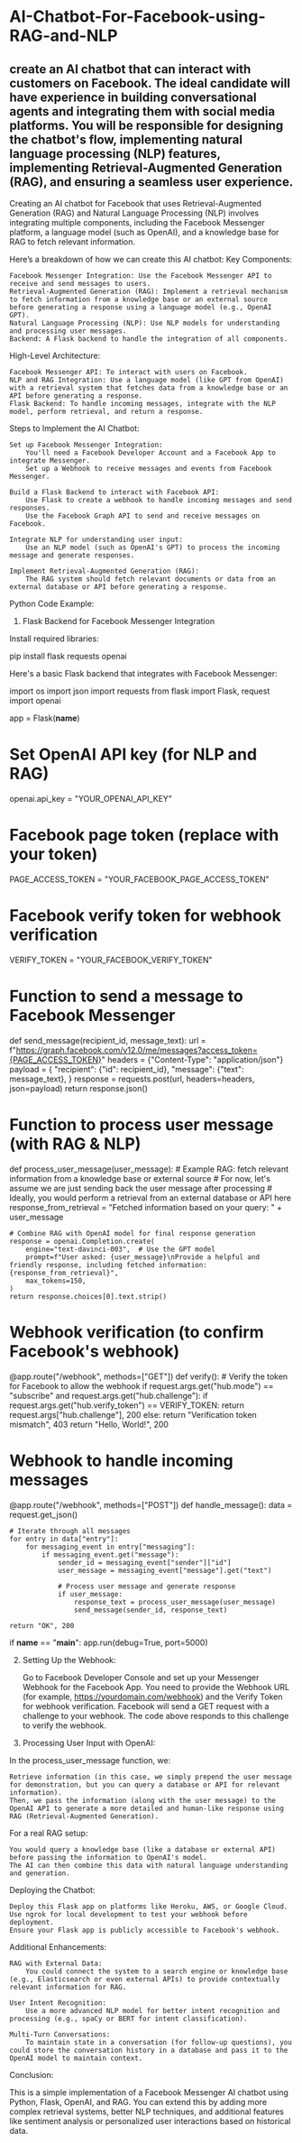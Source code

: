 # AI-Chatbot-For-Facebook-using-RAG-and-NLP
create an AI chatbot that can interact with customers on Facebook. The ideal candidate will have experience in building conversational agents and integrating them with social media platforms. You will be responsible for designing the chatbot's flow, implementing natural language processing (NLP) features, implementing Retrieval-Augmented Generation (RAG), and ensuring a seamless user experience. 
------------
Creating an AI chatbot for Facebook that uses Retrieval-Augmented Generation (RAG) and Natural Language Processing (NLP) involves integrating multiple components, including the Facebook Messenger platform, a language model (such as OpenAI), and a knowledge base for RAG to fetch relevant information.

Here’s a breakdown of how we can create this AI chatbot:
Key Components:

    Facebook Messenger Integration: Use the Facebook Messenger API to receive and send messages to users.
    Retrieval-Augmented Generation (RAG): Implement a retrieval mechanism to fetch information from a knowledge base or an external source before generating a response using a language model (e.g., OpenAI GPT).
    Natural Language Processing (NLP): Use NLP models for understanding and processing user messages.
    Backend: A Flask backend to handle the integration of all components.

High-Level Architecture:

    Facebook Messenger API: To interact with users on Facebook.
    NLP and RAG Integration: Use a language model (like GPT from OpenAI) with a retrieval system that fetches data from a knowledge base or an API before generating a response.
    Flask Backend: To handle incoming messages, integrate with the NLP model, perform retrieval, and return a response.

Steps to Implement the AI Chatbot:

    Set up Facebook Messenger Integration:
        You'll need a Facebook Developer Account and a Facebook App to integrate Messenger.
        Set up a Webhook to receive messages and events from Facebook Messenger.

    Build a Flask Backend to interact with Facebook API:
        Use Flask to create a webhook to handle incoming messages and send responses.
        Use the Facebook Graph API to send and receive messages on Facebook.

    Integrate NLP for understanding user input:
        Use an NLP model (such as OpenAI's GPT) to process the incoming message and generate responses.

    Implement Retrieval-Augmented Generation (RAG):
        The RAG system should fetch relevant documents or data from an external database or API before generating a response.

Python Code Example:
1. Flask Backend for Facebook Messenger Integration

Install required libraries:

pip install flask requests openai

Here's a basic Flask backend that integrates with Facebook Messenger:

import os
import json
import requests
from flask import Flask, request
import openai

app = Flask(__name__)

# Set OpenAI API key (for NLP and RAG)
openai.api_key = "YOUR_OPENAI_API_KEY"

# Facebook page token (replace with your token)
PAGE_ACCESS_TOKEN = "YOUR_FACEBOOK_PAGE_ACCESS_TOKEN"

# Facebook verify token for webhook verification
VERIFY_TOKEN = "YOUR_FACEBOOK_VERIFY_TOKEN"

# Function to send a message to Facebook Messenger
def send_message(recipient_id, message_text):
    url = f"https://graph.facebook.com/v12.0/me/messages?access_token={PAGE_ACCESS_TOKEN}"
    headers = {"Content-Type": "application/json"}
    payload = {
        "recipient": {"id": recipient_id},
        "message": {"text": message_text},
    }
    response = requests.post(url, headers=headers, json=payload)
    return response.json()

# Function to process user message (with RAG & NLP)
def process_user_message(user_message):
    # Example RAG: fetch relevant information from a knowledge base or external source
    # For now, let's assume we are just sending back the user message after processing
    # Ideally, you would perform a retrieval from an external database or API here
    response_from_retrieval = "Fetched information based on your query: " + user_message

    # Combine RAG with OpenAI model for final response generation
    response = openai.Completion.create(
        engine="text-davinci-003",  # Use the GPT model
        prompt=f"User asked: {user_message}\nProvide a helpful and friendly response, including fetched information: {response_from_retrieval}",
        max_tokens=150,
    )
    return response.choices[0].text.strip()

# Webhook verification (to confirm Facebook's webhook)
@app.route("/webhook", methods=["GET"])
def verify():
    # Verify the token for Facebook to allow the webhook
    if request.args.get("hub.mode") == "subscribe" and request.args.get("hub.challenge"):
        if request.args.get("hub.verify_token") == VERIFY_TOKEN:
            return request.args["hub.challenge"], 200
        else:
            return "Verification token mismatch", 403
    return "Hello, World!", 200

# Webhook to handle incoming messages
@app.route("/webhook", methods=["POST"])
def handle_message():
    data = request.get_json()

    # Iterate through all messages
    for entry in data["entry"]:
        for messaging_event in entry["messaging"]:
            if messaging_event.get("message"):
                sender_id = messaging_event["sender"]["id"]
                user_message = messaging_event["message"].get("text")

                # Process user message and generate response
                if user_message:
                    response_text = process_user_message(user_message)
                    send_message(sender_id, response_text)

    return "OK", 200

if __name__ == "__main__":
    app.run(debug=True, port=5000)

2. Setting Up the Webhook:

    Go to Facebook Developer Console and set up your Messenger Webhook for the Facebook App.
    You need to provide the Webhook URL (for example, https://yourdomain.com/webhook) and the Verify Token for webhook verification.
    Facebook will send a GET request with a challenge to your webhook. The code above responds to this challenge to verify the webhook.

3. Processing User Input with OpenAI:

In the process_user_message function, we:

    Retrieve information (in this case, we simply prepend the user message for demonstration, but you can query a database or API for relevant information).
    Then, we pass the information (along with the user message) to the OpenAI API to generate a more detailed and human-like response using RAG (Retrieval-Augmented Generation).

For a real RAG setup:

    You would query a knowledge base (like a database or external API) before passing the information to OpenAI's model.
    The AI can then combine this data with natural language understanding and generation.

Deploying the Chatbot:

    Deploy this Flask app on platforms like Heroku, AWS, or Google Cloud.
    Use ngrok for local development to test your webhook before deployment.
    Ensure your Flask app is publicly accessible to Facebook's webhook.

Additional Enhancements:

    RAG with External Data:
        You could connect the system to a search engine or knowledge base (e.g., Elasticsearch or even external APIs) to provide contextually relevant information for RAG.

    User Intent Recognition:
        Use a more advanced NLP model for better intent recognition and processing (e.g., spaCy or BERT for intent classification).

    Multi-Turn Conversations:
        To maintain state in a conversation (for follow-up questions), you could store the conversation history in a database and pass it to the OpenAI model to maintain context.

Conclusion:

This is a simple implementation of a Facebook Messenger AI chatbot using Python, Flask, OpenAI, and RAG. You can extend this by adding more complex retrieval systems, better NLP techniques, and additional features like sentiment analysis or personalized user interactions based on historical data.
